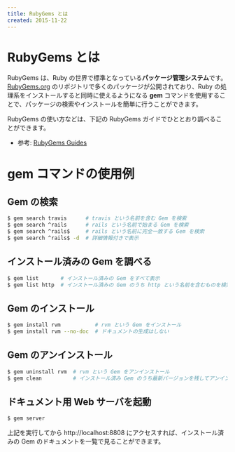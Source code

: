 ```yaml
---
title: RubyGems とは
created: 2015-11-22
---
```


RubyGems とは
====
RubyGems は、Ruby の世界で標準となっている**パッケージ管理システム**です。
[RubyGems.org](https://rubygems.org/) のリポジトリで多くのパッケージが公開されており、Ruby の処理系をインストールすると同時に使えるようになる **gem** コマンドを使用することで、パッケージの検索やインストールを簡単に行うことができます。

RubyGems の使い方などは、下記の RubyGems ガイドでひととおり調べることができます。

* 参考: [RubyGems Guides](http://guides.rubygems.org/)


gem コマンドの使用例
====

Gem の検索
----
```sh
$ gem search travis      # travis という名前を含む Gem を検索
$ gem search ^rails      # rails という名前で始まる Gem を検索
$ gem search ^rails$     # rails という名前に完全一致する Gem を検索
$ gem search ^rails$ -d  # 詳細情報付きで表示
```

インストール済みの Gem を調べる
----
```sh
$ gem list       # インストール済みの Gem をすべて表示
$ gem list http  # インストール済みの Gem のうち http という名前を含むものを検索
```

Gem のインストール
----
```sh
$ gem install rvm           # rvm という Gem をインストール
$ gem install rvm --no-doc  # ドキュメントの生成はしない
```

Gem のアンインストール
---
```sh
$ gem uninstall rvm  # rvm という Gem をアンインストール
$ gem clean          # インストール済み Gem のうち最新バージョンを残してアンインストール
```

ドキュメント用 Web サーバを起動
---
```sh
$ gem server
```

上記を実行してから http://localhost:8808 にアクセスすれば、インストール済みの Gem のドキュメントを一覧で見ることができます。

